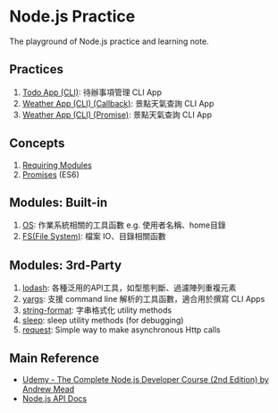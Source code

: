 # Node.js Practice

The playground of Node.js practice and learning note.


## Practices
1. [Todo App (CLI)](./practice/todo-app-cli): 待辦事項管理 CLI App
1. [Weather App (CLI) (Callback)](./practice/weather-app-cli): 景點天氣查詢 CLI App
1. [Weather App (CLI) (Promise)](./practice/weather-app-cli-promise): 景點天氣查詢 CLI App


## Concepts
1. [Requiring Modules](./practice/requiring-modules)
1. [Promises](./practice/promises) (ES6)


## Modules: Built-in
1. [OS](./module-note/os.md): 作業系統相關的工具函數 e.g. 使用者名稱、home目錄
1. [FS(File System)](./module-note/fs.md): 檔案 IO、目錄相關函數


## Modules: 3rd-Party
1. [lodash](./module-note/lodash.md): 各種泛用的API工具，如型態判斷、過濾陣列重複元素
1. [yargs](./module-note/yargs.md): 支援 command line 解析的工具函數，適合用於撰寫 CLI Apps
1. [string-format](./module-note/string-format.md): 字串格式化 utility methods
1. [sleep](./module-note/sleep.md): sleep utility methods (for debugging)
1. [request](./module-note/request.md): Simple way to make asynchronous Http calls 


## Main Reference
* [Udemy - The Complete Node.js Developer Course (2nd Edition) by Andrew Mead](https://www.udemy.com/the-complete-nodejs-developer-course-2/)
* [Node.js API Docs](https://nodejs.org/dist/latest-v8.x/docs/api/)
